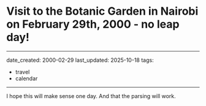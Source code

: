 # Visit to the Botanic Garden in Nairobi on February 29th, 2000 - no leap day!

---
date_created: 2000-02-29
last_updated: 2025-10-18
tags:
  - travel
  - calendar
---

I hope this will make sense one day. And that the parsing will work.
